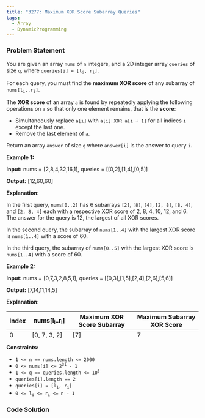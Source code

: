 ```yaml
---
title: "3277: Maximum XOR Score Subarray Queries"
tags:
  - Array
  - DynamicProgramming
---
```

### Problem Statement

<p>You are given an array <code>nums</code> of <code>n</code> integers, and a 2D integer array <code>queries</code> of size <code>q</code>, where <code>queries[i] = [l<sub>i</sub>, r<sub>i</sub>]</code>.</p>

<p>For each query, you must find the <strong>maximum XOR score</strong> of any <span data-keyword="subarray">subarray</span> of <code>nums[l<sub>i</sub>..r<sub>i</sub>]</code>.</p>

<p>The <strong>XOR score</strong> of an array <code>a</code> is found by repeatedly applying the following operations on <code>a</code> so that only one element remains, that is the <strong>score</strong>:</p>

<ul>
	<li>Simultaneously replace <code>a[i]</code> with <code>a[i] XOR a[i + 1]</code> for all indices <code>i</code> except the last one.</li>
	<li>Remove the last element of <code>a</code>.</li>
</ul>

<p>Return an array <code>answer</code> of size <code>q</code> where <code>answer[i]</code> is the answer to query <code>i</code>.</p>


<p><strong class="example">Example 1:</strong></p>

<div class="example-block">
<p><strong>Input:</strong> <span class="example-io">nums = [2,8,4,32,16,1], queries = [[0,2],[1,4],[0,5]]</span></p>

<p><strong>Output:</strong> <span class="example-io">[12,60,60]</span></p>

<p><strong>Explanation:</strong></p>

<p>In the first query, <code>nums[0..2]</code> has 6 subarrays <code>[2]</code>, <code>[8]</code>, <code>[4]</code>, <code>[2, 8]</code>, <code>[8, 4]</code>, and <code>[2, 8, 4]</code> each with a respective XOR score of 2, 8, 4, 10, 12, and 6. The answer for the query is 12, the largest of all XOR scores.</p>

<p>In the second query, the subarray of <code>nums[1..4]</code> with the largest XOR score is <code>nums[1..4]</code> with a score of 60.</p>

<p>In the third query, the subarray of <code>nums[0..5]</code> with the largest XOR score is <code>nums[1..4]</code> with a score of 60.</p>
</div>

<p><strong class="example">Example 2:</strong></p>

<div class="example-block">
<p><strong>Input:</strong> <span class="example-io">nums = [0,7,3,2,8,5,1], queries = [[0,3],[1,5],[2,4],[2,6],[5,6]]</span></p>

<p><strong>Output:</strong> <span class="example-io">[7,14,11,14,5]</span></p>

<p><strong>Explanation:</strong></p>

<table height="70" width="472">
	<thead>
		<tr>
			<th>Index</th>
			<th>nums[l<sub>i</sub>..r<sub>i</sub>]</th>
			<th>Maximum XOR Score Subarray</th>
			<th>Maximum Subarray XOR Score</th>
		</tr>
	</thead>
	<tbody>
		<tr>
			<td>0</td>
			<td>[0, 7, 3, 2]</td>
			<td>[7]</td>
			<td>7</td>
		</tr>
		<tr>
			<td>1</td>
			<td>[7, 3, 2, 8, 5]</td>
			<td>[7, 3, 2, 8]</td>
			<td>14</td>
		</tr>
		<tr>
			<td>2</td>
			<td>[3, 2, 8]</td>
			<td>[3, 2, 8]</td>
			<td>11</td>
		</tr>
		<tr>
			<td>3</td>
			<td>[3, 2, 8, 5, 1]</td>
			<td>[2, 8, 5, 1]</td>
			<td>14</td>
		</tr>
		<tr>
			<td>4</td>
			<td>[5, 1]</td>
			<td>[5]</td>
			<td>5</td>
		</tr>
	</tbody>
</table>
</div>


<p><strong>Constraints:</strong></p>

<ul>
	<li><code>1 &lt;= n == nums.length &lt;= 2000</code></li>
	<li><code>0 &lt;= nums[i] &lt;= 2<sup>31</sup> - 1</code></li>
	<li><code>1 &lt;= q == queries.length &lt;= 10<sup>5</sup></code></li>
	<li><code>queries[i].length == 2 </code></li>
	<li><code>queries[i] = [l<sub>i</sub>, r<sub>i</sub>]</code></li>
	<li><code>0 &lt;= l<sub>i</sub> &lt;= r<sub>i</sub> &lt;= n - 1</code></li>
</ul>


### Code Solution

```python

```
